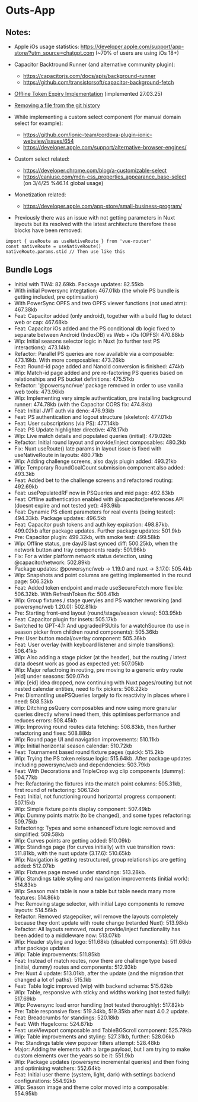 # Outs-App

## Notes:

- Apple iOs usage statistics: https://developer.apple.com/support/app-store/?utm_source=chatgpt.com (~70% of users are using iOs 18+)
- Capacitor Backtround Runner (and alternative community plugin):
  - https://capacitorjs.com/docs/apis/background-runner
  - https://github.com/transistorsoft/capacitor-background-fetch
- [Offline Token Expiry Implementation](./_notes/OFFLINETOKENEXPITY.md) (implemented 27.03.25)
- [Removing a file from the git history](./_notes/REMOVEAFILEFROMGITHISTORY.md)
- While implementing a custom select component (for manual domain select for example):
  - https://github.com/ionic-team/cordova-plugin-ionic-webview/issues/654
  - https://developer.apple.com/support/alternative-browser-engines/
- Custom select related:
  - https://developer.chrome.com/blog/a-customizable-select
  - https://caniuse.com/mdn-css_properties_appearance_base-select (on 3/4/25 %46.14 global usage)
- Monetization related:

  - https://developer.apple.com/app-store/small-business-program/

- Previously there was an issue with not getting parameters in Nuxt layouts but its resolved with the latest architecture therefore these blocks have been removed:

```
import { useRoute as useNativeRoute } from 'vue-router'
const nativeRoute = useNativeRoute()
nativeRoute.params.stid // Then use like this
```

## Bundle Logs

- Initial with TW4: 82.69kb. Package updates: 82.55kb
- With initial Powersync integtation: 467.01kb (the whole PS bundle is getting included, pre optimisation)
- With PowerSync OPFS and two OPFS viewer functions (not used atm): 467.38kb
- Feat: Capacitor added (only android), together with a build flag to detect web or cap: 467.68kb
- Feat: Capacitor iOs added and the PS conditional db logic fixed to separate between Android (IndexDB) vs Web + iOs (OPFS): 470.88kb
- Wip: Initial seasons selector logic in Nuxt (to further test PS interactions): 473.14kb
- Refactor: Parallel PS queries are now available via a composable: 473.19kb. With more composables: 473.26kb
- Feat: Round-id page added and NanoId conversion is finished: 474kb
- Wip: Match-id page added and pre re-factoring PS queries based on relationships and PS bucket definitions: 475.51kb
- Refactor: '@powersync/vue' package removed in order to use vanilla web tools: 473.96kb
- Wip: Implementing very simple authentication, pre installing background runner: 474.78kb (with the Capacitor CORS fix: 474.8kb)
- Feat: Initial JWT auth via deno: 476.93kb
- Feat: PS authentication and logout structure (skeleton): 477.01kb
- Feat: User subscriptions (via PS): 477.14kb
- Feat: PS Update highlighter directive: 478.17kb
- Wip: Live match details and populated queries (initial): 479.02kb
- Refactor: Initial round layout and provide/inject composables: 480.2kb
- Fix: Nuxt useRoute() late params in layout issue is fixed with useNativeRoute in layouts: 480.71kb
- Wip: Adding challenge screens, also dayjs plugin added: 493.21kb
- Wip: Temporary RoundGoalCount submission component also added: 493.3kb
- Feat: Added bet to the challenge screens and refactored routing: 492.69kb
- Feat: usePopulatedRF now in PSQueries and mid page: 492.83kb
- Feat: Offline authentication enabled with @capacitor/preferences API (doesnt expire and not tested yet): 493.9kb
- Feat: Dynamic PS client parameters for real events (being tested): 494.33kb. Package updates: 496.5kb
- Feat: Capacitor push tokens and auth key expiration: 498.87kb. 499.02kb after package updates. Further package updates: 501.9kb
- Pre: Capacitor plugin: 499.32kb, with smoke test: 499.58kb
- Wip: Offline status, pre dayJS last synced diff: 500.25kb, when the network button and tray components ready: 501.96kb
- Fix: For a wider platform network status detection, using @capacitor/network: 502.89kb
- Package updates: @powersync/web -> 1.19.0 and nuxt -> 3.17.0: 505.4kb
- Wip: Snapshots and point columns are getting implemented in the round page: 506.32kb
- Feat: Added token endpoint and made useSecureFetch more flexible: 506.32kb. With RefreshToken fix: 506.41kb
- Wip: Group fixtures / stage queryies and PS watcher reworking (and powersync/web 1.20.0): 502.81kb
- Pre: Starting front-end layout (round/stage/season views): 503.95kb
- Feat: Capacitor plugin for insets: 505.17kb
- Switched to GPT-4.1: And upgradedPSUtils for a watchSource (to use in season picker from children round components): 505.36kb
- Pre: User button modal/overlay component: 505.36kb
- Feat: User overlay (with keyboard listener and simple transitions): 506.41kb
- Wip: Also adding a stage picker (at the header), but the routing / latest data doesnt work as good as expected yet: 507.05kb
- Wip: Major refactroing in routing, pre moving to a generic entry route [eid] under seasons: 509.07kb
- Wip: [eid] idea dropped, now continuing with Nuxt pages/routing but not nested calendar entities, need to fix pickers: 508.22kb
- Pre: Dismantling usePSQueries largely to fix reactivity in places where i need: 508.53kb
- Wip: Ditching psQuery composables and now using more granular queries directly where i need them, this optimises performance and reduces errors: 508.45kb
- Wip: Improving round routes data fetching: 508.83kb, then further refactoring and fixes: 508.88kb
- Wip: Round page UI and navigation improvements: 510.11kb
- Wip: Initial horizontal season calendar: 510.72kb
- Feat: Tournament based round fixture pages (quick): 515.2kb
- Wip: Trying the PS token reissue logic: 515.64kb. After package updates including powersync/web and dependencies: 503.79kb
- Feat: With Decorations and TripleCrop svg clip components (dummy): 504.77kb
- Pre: Refactoring the fixtures into the match point columns: 505.31kb, first round of refactoring: 506.12kb
- Feat: Initial, not functioning round horizontal progress component: 507.15kb
- Wip: Simple fixture points display component: 507.49kb
- Wip: Dummy points matrix (to be changed), and some types refactoring: 509.75kb
- Refactoring: Types and some enhancedFixture logic removed and simplified: 509.58kb
- Wip: Curves points are getting added: 510.09kb
- Wip: Standings page (for curves initially) with vue transition rows: 511.81kb, with the nuxt update (3.17.6): 510.65kb
- Wip: Navigation is getting restructured, group relationships are getting added: 512.07kb
- Wip: Fixtures page moved under standings: 513.28kb.
- Wip: Standings table styling and navigation improvements (initial work): 514.83kb
- Wip: Season main table is now a table but table needs many more features: 514.86kb
- Pre: Removing stage selector, with initial Layo components to remove layouts: 514.56kb
- Refactor: Removed stagepciker, will remove the layouts completely because they dont update with route change (retarded Nuxt): 513.98kb
- Refactor: All layouts removed, round provide/inject functionality has been added to a middleware now: 513.07kb
- Wip: Header styling and logo: 511.68kb (disabled components): 511.66kb after package updates
- Wip: Table improvements: 511.85kb
- Feat: Instead of match routes, now there are challenge type based (initial, dummy) routes and components: 512.93kb
- Pre: Nuxt 4 update: 513.01kb, after the update (and the migration that changed a lot of paths): 515.1kb
- Feat: Table logic improved (wip) with backend schema: 515.62kb
- Wip: Table, responsive with sticky and widths working (not tested fully): 517.69kb
- Wip: Powersync load error handling (not tested thoroughly): 517.82kb
- Pre: Table responsive fixes: 519.34kb, 519.35kb after nuxt 4.0.2 update.
- Feat: Breadcrumbs for standings: 520.18kb
- Feat: With HugeIcons: 524.67kb
- Feat: useViewport composable and TableBGScroll component: 525.79kb
- Wip: Table improvements and styling: 527.31kb, further: 528.06kb
- Pre: Standings table view popover filters attempt: 528.48kb
- Major: Adding tw elements with a large payload, but I am trying to make custom elements over the years so be it: 551.9kb
- Wip: Package updates (powersync incremental queries) and then fixing and optimising watchers: 552.64kb
- Feat: Initial user theme (system, light, dark) with settings backend configurations: 554.92kb
- Wip: Season image and theme color moved into a composable: 554.95kb
